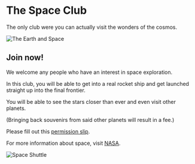# The Space Club
The only club were you can actually visit the wonders of the cosmos.

![The Earth and Space](https://cdn.pixabay.com/photo/2016/10/20/18/35/earth-1756274_960_720.jpg) 

## Join now!
We welcome any people who have an interest in space exploration.

In this club, you will be able to get into a real rocket ship and get launched straight up into the final frontier.

You will be able to see the stars closer than ever and even visit other planets.

(Bringing back souvenirs from said other planets will result in a fee.)

Please fill out this [permission slip](https://ncchildcare.ncdhhs.gov/Portals/0/documents/pdf/F/form4a_rsg.pdf).

For more information about space, visit [NASA](https://www.nasa.gov/).

![Space Shuttle](https://cdn.pixabay.com/photo/2010/12/05/space-shuttle-992_960_720.jpg)
